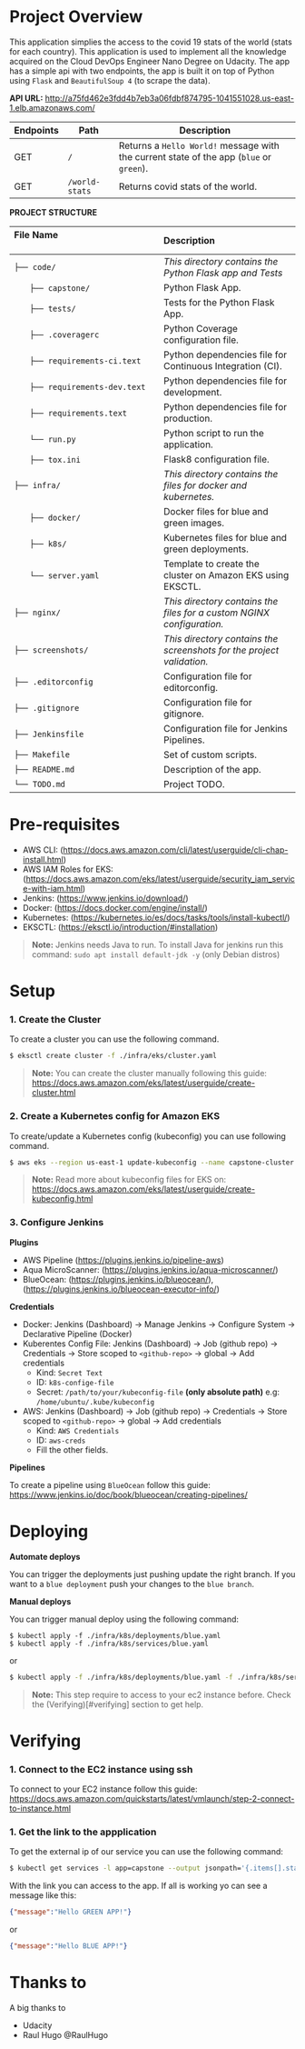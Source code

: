 # Project Overview

This application simplies the access to the covid 19 stats of the world (stats for each country). 
This application is used to implement all the knowledge acquired on the Cloud DevOps Engineer
Nano Degree on Udacity. The app has a simple api with two endpoints, the app is built it on top of 
Python using `Flask` and `BeautifulSoup 4` (to scrape the data).

**API URL:** http://a75fd462e3fdd4b7eb3a06fdbf874795-1041551028.us-east-1.elb.amazonaws.com/

| Endpoints | Path           | Description                                                                             |
| --------- | -------------- | --------------------------------------------------------------------------------------- |
| GET       | `/`            | Returns a `Hello World!` message with the current state of the app (`blue` or `green`). |
| GET       | `/world-stats` | Returns covid stats of the world.                                                       |

**PROJECT STRUCTURE**

| File Name 　　　　　　　　　　　　　　 | Description 　　　　　　　                                                     |
| :------------------------------------- | :-------------------------------------------------------------------- |
| `├── code/`                            | _This directory contains the Python Flask app and Tests_              |
| `　　├── capstone/`                     | Python Flask App.                                                     |
| `　　├── tests/`                        | Tests for the Python Flask App.                                       |
| `　　├── .coveragerc`                   | Python Coverage configuration file.                                   |
| `　　├── requirements-ci.text`          | Python dependencies file for Continuous Integration (CI).             |
| `　　├── requirements-dev.text`         | Python dependencies file for development.                             |
| `　　├── requirements.text`             | Python dependencies file for production.                              |
| `　　└── run.py`                        | Python script to run the application.                                 |
| `　　├── tox.ini`                       | Flask8 configuration file.                                            |
| `├── infra/`                           | _This directory contains the files for docker and kubernetes._        |
| `　　├── docker/`                       | Docker files for blue and green images.                               |
| `　　├── k8s/`                          | Kubernetes files for blue and green deployments.                      |
| `　　└── server.yaml`                   | Template to create the cluster on Amazon EKS using EKSCTL.            |
| `├── nginx/`                           | _This directory contains the files for a custom NGINX configuration._ |
| `├── screenshots/`                     | _This directory contains the screenshots for the project validation._ |
| `├── .editorconfig`                    | Configuration file for editorconfig.                                  |
| `├── .gitignore`                       | Configuration file for gitignore.                                     |
| `├── Jenkinsfile`                      | Configuration file for Jenkins Pipelines.                             |
| `├── Makefile`                         | Set of custom scripts.                                                |
| `├── README.md`                        | Description of the app.                                               |
| `└── TODO.md`                          | Project TODO.                                                         |


# Pre-requisites

-   AWS CLI: (https://docs.aws.amazon.com/cli/latest/userguide/cli-chap-install.html)
-   AWS IAM Roles for EKS: (https://docs.aws.amazon.com/eks/latest/userguide/security_iam_service-with-iam.html)
-   Jenkins: (https://www.jenkins.io/download/)
-   Docker: (https://docs.docker.com/engine/install/)
-   Kubernetes: (https://kubernetes.io/es/docs/tasks/tools/install-kubectl/)
-   EKSCTL: (https://eksctl.io/introduction/#installation)

> **Note:** Jenkins needs Java to run. To install Java for jenkins run this 
> command: `sudo apt install default-jdk -y` (only Debian distros)


# Setup

### 1. Create the Cluster

To create a cluster you can use the following command.

```sh
$ eksctl create cluster -f ./infra/eks/cluster.yaml
```

> **Note:** You can create the cluster manually following this guide: 
> https://docs.aws.amazon.com/eks/latest/userguide/create-cluster.html

### 2. Create a Kubernetes config for Amazon EKS

To create/update a Kubernetes config (kubeconfig) you can use following command.

```sh
$ aws eks --region us-east-1 update-kubeconfig --name capstone-cluster
```

> **Note:** Read more about kubeconfig files for EKS on: https://docs.aws.amazon.com/eks/latest/userguide/create-kubeconfig.html

### 3. Configure Jenkins

**Plugins**

-   AWS Pipeline (https://plugins.jenkins.io/pipeline-aws)
-   Aqua MicroScanner: (https://plugins.jenkins.io/aqua-microscanner/)
-   BlueOcean: (https://plugins.jenkins.io/blueocean/), (https://plugins.jenkins.io/blueocean-executor-info/)

**Credentials**

-   Docker: Jenkins (Dashboard) -> Manage Jenkins -> Configure System -> Declarative Pipeline (Docker)
-   Kuberentes Config File: Jenkins (Dashboard) -> Job (github repo) -> Credentials -> Store scoped to `<github-repo>` -> global -> Add credentials
    -   Kind: `Secret Text`
    -   ID: `k8s-confige-file`
    -   Secret: `/path/to/your/kubeconfig-file` **(only absolute path)** e.g: `/home/ubuntu/.kube/kubeconfig`
-   AWS: Jenkins (Dashboard) -> Job (github repo) -> Credentials -> Store scoped to `<github-repo>` -> global -> Add credentials
    -   Kind: `AWS Credentials`
    -   ID: `aws-creds`
    -   Fill the other fields.

**Pipelines** 

To create a pipeline using `BlueOcean` follow this guide: https://www.jenkins.io/doc/book/blueocean/creating-pipelines/

# Deploying

**Automate deploys**

You can trigger the deployments just pushing update the right branch. If you want to a `blue deployment` push your
changes to the `blue branch`.

**Manual deploys**

You can trigger manual deploy using the following command: 

```
$ kubectl apply -f ./infra/k8s/deployments/blue.yaml
$ kubectl apply -f ./infra/k8s/services/blue.yaml
```
or

```sh
$ kubectl apply -f ./infra/k8s/deployments/blue.yaml -f ./infra/k8s/services/blue.yaml
```

> **Note:** This step require to access to your ec2 instance before. 
> Check the (Verifying)[#verifying] section to get help.

# Verifying

### 1. Connect to the EC2 instance using ssh

To connect to your EC2 instance follow this guide: https://docs.aws.amazon.com/quickstarts/latest/vmlaunch/step-2-connect-to-instance.html

### 1. Get the link to the appplication

To get the external ip of our service you can use the following command:

```sh
$ kubectl get services -l app=capstone --output jsonpath='{.items[].status.loadBalancer.ingress[].hostname}'
```

With the link you can access to the app. If all is working yo can see a message like this:

```json
{"message":"Hello GREEN APP!"}
```
or
```json
{"message":"Hello BLUE APP!"}
```

# Thanks to

A big thanks to 

* Udacity
* Raul Hugo @RaulHugo
